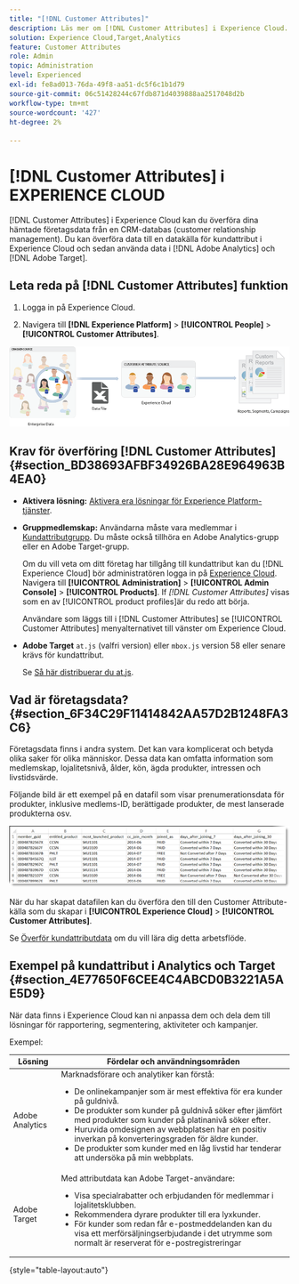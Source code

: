 ```yaml
---
title: "[!DNL Customer Attributes]"
description: Läs mer om [!DNL Customer Attributes] i Experience Cloud. Lär dig hur du överför kundattributdata för användning i Adobe Analytics och Adobe Target.
solution: Experience Cloud,Target,Analytics
feature: Customer Attributes
role: Admin
topic: Administration
level: Experienced
exl-id: fe8ad013-76da-49f8-aa51-dc5f6c1b1d79
source-git-commit: 06c51428244c67fdb871d4039888aa2517048d2b
workflow-type: tm+mt
source-wordcount: '427'
ht-degree: 2%

---
```


# [!DNL Customer Attributes] i EXPERIENCE CLOUD

[!DNL Customer Attributes] i Experience Cloud kan du överföra dina hämtade företagsdata från en CRM-databas (customer relationship management). Du kan överföra data till en datakälla för kundattribut i Experience Cloud och sedan använda data i [!DNL Adobe Analytics] och [!DNL Adobe Target].

## Leta reda på [!DNL Customer Attributes] funktion

1. Logga in på Experience Cloud.

1. Navigera till **[!DNL Experience Platform]** > **[!UICONTROL People]** > **[!UICONTROL Customer Attributes]**.

![Översikt över kundattribut](assets/custom_reports.png)

## Krav för överföring [!DNL Customer Attributes] {#section_BD38693AFBF34926BA28E964963B4EA0}

* **Aktivera lösning:** [Aktivera era lösningar för Experience Platform-tjänster](core-services.md#concept_07ED1D5C64234E77976E6D572E78FB9C).

* **Gruppmedlemskap:** Användarna måste vara medlemmar i [Kundattributgrupp](admin-getting-started.md#task_3295A85536BF48899A1AB40D207E77E9). Du måste också tillhöra en Adobe Analytics-grupp eller en Adobe Target-grupp.

  Om du vill veta om ditt företag har tillgång till kundattribut kan du [!DNL Experience Cloud] bör administratören logga in på [Experience Cloud](https://experience.adobe.com). Navigera till **[!UICONTROL Administration]** > **[!UICONTROL Admin Console]** > **[!UICONTROL Products]**. If *[!DNL Customer Attributes]* visas som en av [!UICONTROL product profiles]är du redo att börja.

  Användare som läggs till i [!DNL Customer Attributes] se [!UICONTROL Customer Attributes] menyalternativet till vänster om Experience Cloud.

* **Adobe Target** `at.js` (valfri version) eller `mbox.js` version 58 eller senare krävs för kundattribut.

  Se [Så här distribuerar du at.js](https://experienceleague.adobe.com/docs/target-dev/developer/client-side/overview.html?lang=en).

## Vad är företagsdata? {#section_6F34C29F11414842AA57D2B1248FA3C6}

Företagsdata finns i andra system. Det kan vara komplicerat och betyda olika saker för olika människor. Dessa data kan omfatta information som medlemskap, lojalitetsnivå, ålder, kön, ägda produkter, intressen och livstidsvärde.

Följande bild är ett exempel på en datafil som visar prenumerationsdata för produkter, inklusive medlems-ID, berättigade produkter, de mest lanserade produkterna osv.

![Vad är företagsdata?](assets/01_crs_usecase.png)

När du har skapat datafilen kan du överföra den till den Customer Attribute-källa som du skapar i **[!UICONTROL Experience Cloud]** > **[!UICONTROL Customer Attributes]**.

Se [Överför kundattributdata](t-crs-usecase.md#task_BCC327B2A0EF4A1BBB2934013AB92B78) om du vill lära dig detta arbetsflöde.

## Exempel på kundattribut i Analytics och Target {#section_4E77650F6CEE4C4ABCD0B3221A5AE5D9}

När data finns i Experience Cloud kan ni anpassa dem och dela dem till lösningar för rapportering, segmentering, aktiviteter och kampanjer.

Exempel:

| Lösning | Fördelar och användningsområden |
|--- |--- |
| Adobe Analytics | Marknadsförare och analytiker kan förstå:<ul><li>De onlinekampanjer som är mest effektiva för era kunder på guldnivå.</li><li>De produkter som kunder på guldnivå söker efter jämfört med produkter som kunder på platinanivå söker efter.</li><li>Huruvida omdesignen av webbplatsen har en positiv inverkan på konverteringsgraden för äldre kunder.</li><li>De produkter som kunder med en låg livstid har tenderar att undersöka på min webbplats.</li></ul> |
| Adobe Target | Med attributdata kan Adobe Target-användare:<ul><li>Visa specialrabatter och erbjudanden för medlemmar i lojalitetsklubben.</li><li>Rekommendera dyrare produkter till era lyxkunder.</li><li>För kunder som redan får e-postmeddelanden kan du visa ett merförsäljningserbjudande i det utrymme som normalt är reserverat för e-postregistreringar</li></ul> |

{style="table-layout:auto"}
